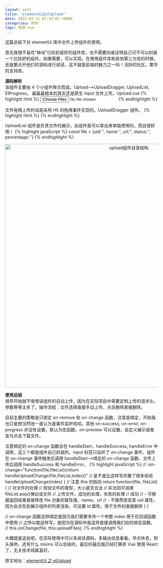 ```yaml
---
layout: post
title: "elementUi之elUpload"
date: 2021-03-21 07:14:03 +0800
categories: 所学
tags: 前端 vue
---
```


这篇总结下对 elementUi 库中文件上传组件的使用。

首先我很不喜欢“神话”已经封装好的组件库，也不需要向谁证明自己可不可以封装一个比较好的组件。如果需要，可以实现。在使用组件库和其他第三方库的时候，还是要点开他们的源码进行阅读，这不就是前端的魅力之一吗！活跃的社区，繁华的支持库。

**源码解析**<br />
该组件主要由 4 个小组件聚合而成。Upload-->UploadDragger, UploadList, ElProgress。
最最最根本的其实还是原生 input 文件上传。Upload.vue
{% highlight html %}
<input class="el-upload__input" type="file" ref="input" name={name} on-change={handleChange} multiple={multiple} accept={accept}></input>
{% endhighlight %}

文件拖拽上传的话是采用 H5 的拖拽事件实现的。UploadDragger 组件。
{% highlight html %}
<template>

  <div
    class="el-upload-dragger"
    :class="{
      'is-dragover': dragover
    }"
    @drop.prevent="onDrop"
    @dragover.prevent="onDragover"
    @dragleave.prevent="dragover = false"
  >
    <slot></slot>
  </div>
</template>
{% endhighlight %}

UploadList 组件是负责文件的展示。此组件是可以拿出来单独使用的，而且很好用！
{% highlight javaScript %}
const file = {uid:'', name:'', url:'', status:'', percentage:''}
{% endhighlight %}

<div align=center>
  <img src="{{site.baseurl}}/assets/res/03200101.jpg" width="800" alt="upload组件目录结构"/>
</div>

**使用总结**<br />
很早开始就不使用该组件的自动上传，因为在实际项目中需要定制上传的请求头，参数等等太多了。操作流程：文件选择直接手动上传，点击删除直接删除。

目前主要的策略是只绑定 on-remove 和 on-change 函数，注意是绑定，开始我也只是想当然地一直认为是事件监听哈哈。其他 on-success, on-error, on-progress 并没有设置，默认为空函数。on-preview 可以设置，自定义展示或者变为点击下载文件。

注意绑定的 on-change 函数会在 handleStart，handleSuccess, handleError 中调用，这三个都是组件自己封装的。input 标签只监听了 on-change 事件，组件在 on-change 事件触发后调用 handleStart-->绑定的 on-change 函数，文件上传后调用 handleSuccess 和 handleError。
{% highlight javaScript %}
<el-upload action="#" :on-remove="handleUploadRemove" :on-change="handleUploadChange(index)" list-type="picture" drag multiple :auto-upload="false">
</el-upload>
// :on-change="function(file,fileList){return handleUploadChange(file,fileList,index)}"
// 是不是比这样写优雅了很多哈哈
handleUploadChange(index) {
// 注意 this 的指向
return function(file, fileList) {
// 对文件的处理
// 校验文件的类型，大小是否合法
// 非法则可调用 fileList.pop()弹出该文件
// 上传文件，成功的处理，失败的处理
// 成功
// - 可根据返回结果直接修改 file 对象的属性值，name，url
// - 不推荐改变其 uid 属性，因为会涉及到展示组件的列表渲染，可设置 id 属性，用于文件的直接删除
}
}

// on-change 函数这样绑定是因为我们需要多传一个参数 index 用于在回调函数中使用
// 之所以能这样写，是因为在源码中是这样直接调用我们给的绑定函数。
// this.onChange(file, this.uploadFiles);
{% endhighlight %}

大概就是这些吧，在实际使用中可以多阅读源码，多输出信息看看。早点休息，狗头保命。还有什么 mixins 可以总结的，最后的最后我已经打算弃 Vue 使用 React 了，无关技术纯属喜好。

原文地址：<a href="https://zzfd.github.io/2021/03/20/elementUi之elUpload">elementUi 之 elUpload</a>
